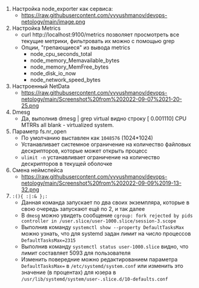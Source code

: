 1. Настройка node_exporter как сервиса:
   * https://raw.githubusercontent.com/vvyushmanov/devops-netology/main/image.png
2. Настройка Metrics
   * curl http://localhost:9100/metrics позволяет просмотреть все текущие метрики, фильтровать их можно с помощью grep
   * Опции, "грепающиеся" из вывода metrics
     * node_cpu_seconds_total
     * node_memory_Memavailable_bytes
     * node_memory_MemFree_bytes
     * node_disk_io_now
     * node_network_speed_bytes
3. Настроенный NetData
   * https://raw.githubusercontent.com/vvyushmanov/devops-netology/main/Screenshot%20from%202022-09-07%2021-20-25.png
4. Dmesg
   * Да, выполнив dmesg | grep virtual видно строку [    0.001110] CPU MTRRs all blank - virtualized system.
5. Параметр fs.nr_open
   * По умолчанию выставлен как `1048576` (1024*1024)
   * Устанавливает системное ограничение на количество файловых дескрипторов, которые может открыть процесс
   * `ulimit -n` устанавливает ограничение на количество дескрипторов в текущей оболочке
6. Смена неймспейса
   * https://raw.githubusercontent.com/vvyushmanov/devops-netology/main/Screenshot%20from%202022-09-09%2019-13-32.png
7. `:(){ :|:& };:`
   * Данная команда запускает по два своих экземпляра, которые в свою очередь запускают ещё по 2, и так далее
   * В `dmesg` можно увидеть сообщение `cgroup: fork rejected by pids controller in /user.slice/user-1000.slice/session-3.scope`
   * Выполнив команду `systemctl show --property DefaultTasksMax` можно узнать, что для systemd задан лимит на число процессов `DefaultTasksMax=2315`
   * Выполнив команду `systemctl status user-1000.slice` видно, что лимит составляет 5093 для пользователя
   * Изменить повередние можно редактированием параметра `DefaultTasksMax=` в  `/etc/systemd/system.conf` или изменить это значение (в процентах) для юзера в `/usr/lib/systemd/system/user-.slice.d/10-defaults.conf`